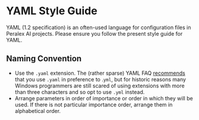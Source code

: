 # YAML Style Guide

YAML (1.2 specification) is an often-used language for configuration files in Peralex AI projects. Please ensure you follow the present style guide for YAML.

## Naming Convention

- Use the `.yaml` extension. The (rather sparse) YAML FAQ [recommends](http://www.yaml.org/faq.html) that you use `.yaml` in preference to .`yml`, but for historic reasons many Windows programmers are still scared of using extensions with more than three characters and so opt to use `.yml` instead.
- Arrange parameters in order of importance or order in which they will be used. If there is not particular importance order, arrange them in alphabetical order.
